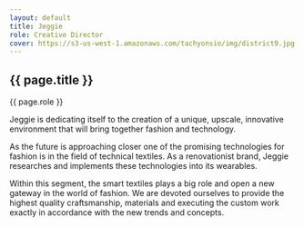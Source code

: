 ```yaml
---
layout: default
title: Jeggie
role: Creative Director
cover: https://s3-us-west-1.amazonaws.com/tachyonsio/img/district9.jpg
---
```


<article class="pa3 pb5 pa5-ns">
  <h1 class="f2 f-subheadline-ns mt0 mb4">{{ page.title }}</h1>
  <p class="gray f6 mb4 ttu tracked">{{ page.role }}</p>
  <p class="f4 f3-ns measure lh-copy mt0 mb4">
    Jeggie is dedicating itself to the creation of a unique, upscale, innovative environment that will bring together fashion and technology.
  </p>
  <p class="f4 f3-ns measure lh-copy mt0 mb4">
    As the future is approaching closer one of the promising technologies for fashion is in the field of technical textiles. As a renovationist brand, Jeggie researches and implements these technologies into its wearables.
  </p>
  <p class="f4 f3-ns measure lh-copy ma0">
    Within this segment, the smart textiles plays a big role and open a new gateway in the world of fashion. We are devoted ourselves to provide the highest quality craftsmanship, materials and executing the custom work exactly in accordance with the new trends and concepts.
  </p>
</article>
